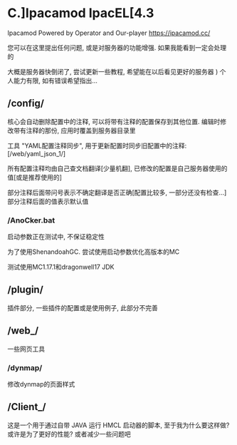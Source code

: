 # C.]Ipacamod IpacEL[4.3
Ipacamod Powered by Operator and Our-player
https://ipacamod.cc/

您可以在这里提出任何问题, 或是对服务器的功能增强. 如果我能看到一定会处理的

大概是服务器快倒闭了, 尝试更新一些教程, 希望能在以后看见更好的服务器 ) 
个人能力有限, 如有错误希望指出...

## /config/
核心会自动删除配置中的注释, 可以将带有注释的配置保存到其他位置. 编辑时修改带有注释的那份, 应用时覆盖到服务器目录里

工具 "YAML配置注释同步", 用于更新配置时同步旧配置中的注释: [/web/yaml_json_1/]

所有配置注释均由自己查文档翻译[少量机翻], 已修改的配置是自己服务器使用的值[或是推荐使用的]

部分注释后面带问号表示不确定翻译是否正确[配置比较多, 一部分还没有检查...]部分注释后面的值表示默认值

### /AnoCker.bat
启动参数正在测试中, 不保证稳定性

为了使用ShenandoahGC. 尝试使用启动参数优化高版本的MC

测试使用MC1.17.1和dragonwell17 JDK


## /plugin/
插件部分, 一些插件的配置或是使用例子, 此部分不完善


## /web_/
一些网页工具

### /dynmap/
修改dynmap的页面样式



## /Client_/
这是一个用于通过自带 JAVA 运行 HMCL 启动器的脚本, 至于我为什么要这样做? 或许是为了更好的性能? 或者减少一些问题吧

